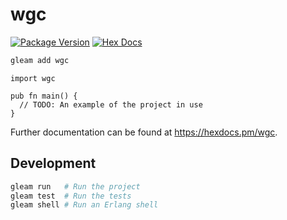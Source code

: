 # wgc

[![Package Version](https://img.shields.io/hexpm/v/wgc)](https://hex.pm/packages/wgc)
[![Hex Docs](https://img.shields.io/badge/hex-docs-ffaff3)](https://hexdocs.pm/wgc/)

```sh
gleam add wgc
```
```gleam
import wgc

pub fn main() {
  // TODO: An example of the project in use
}
```

Further documentation can be found at <https://hexdocs.pm/wgc>.

## Development

```sh
gleam run   # Run the project
gleam test  # Run the tests
gleam shell # Run an Erlang shell
```
